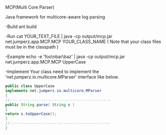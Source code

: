 MCP(Multi Core Parser)

Java framework for multicore-aware log parsing

-Build
ant build

-Run
cat YOUR_TEXT_FILE | java -cp output/mcp.jar net.jumperz.app.MCP.MCP YOUR_CLASS_NAME 
( Note that your class files must be in the classpath )

-Example
echo -e 'foo\nbar\baz' | java -cp output/mcp.jar net.jumperz.app.MCP.MCP UpperCase

-Implement
Your class need to implement the 'net.jumperz.io.multicore.MParser' interface like below.

```Java
public class UpperCase
implements net.jumperz.io.multicore.MParser
{
//---------------------------------------------
public String parse( String s )
{
return s.toUpperCase();
}
//---------------------------------------------
}
```
